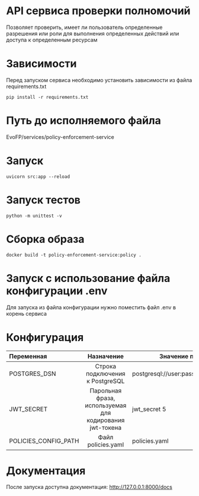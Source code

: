 # API сервиса проверки полномочий

Позволяет проверить, имеет ли пользователь определенные разрешения или роли для выполнения определенных действий или доступа к определенным ресурсам

# Зависимости

Перед запуском сервиса необходимо установить зависимости из файла requirements.txt

```
pip install -r requirements.txt
```

# Путь до исполняемого файла

EvoFP/services/policy-enforcement-service

# Запуск

```
uvicorn src:app --reload
```

# Запуск тестов

```
python -m unittest -v
```

# Сборка образа

```
docker build -t policy-enforcement-service:policy .
```

# Запуск с использование файла конфигурации .env

Для запуска из файла конфигурации нужно поместить файл .env в корень сервиса

# Конфигурация

| Переменная           |                        Назначение                        | Значение по-умолчанию                        |
| :------------------- | :------------------------------------------------------: | -------------------------------------------- |
| POSTGRES_DSN         |             Строка подключения к PostgreSQL              | postgresql://user:pass@localhost:5432/foobar |
| JWT_SECRET           | Парольная фраза, используемая для кодирования jwt-токена | jwt_secret 5                                 |
| POLICIES_CONFIG_PATH |                    Файл policies.yaml                    | policies.yaml                                |

# Документация

После запуска доступна документация: http://127.0.0.1:8000/docs

